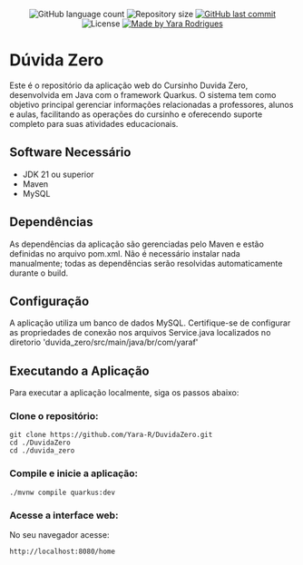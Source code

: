 <p align="center">
  <img alt="GitHub language count" src="https://img.shields.io/github/languages/count/Yara-R/DuvidaZero?color=353949">

  <img alt="Repository size" src="https://img.shields.io/github/repo-size/Yara-R/DuvidaZero">

  <a href="https://github.com/Yara-R/DuvidaZero/commits/main">
    <img alt="GitHub last commit" src="https://img.shields.io/github/last-commit/Yara-R/DuvidaZero">
  </a>

   <img alt="License" src="https://img.shields.io/badge/license-MIT-brightgreen">

  <a href="https://www.linkedin.com/in/yara-rodrigues-b14203236/">
    <img alt="Made by Yara Rodrigues" src="https://img.shields.io/badge/made_by-Yara_Rodrigues-353949">
  </a>
</p>


# Dúvida Zero

Este é o repositório da aplicação web do Cursinho Duvida Zero, desenvolvida em Java com o framework Quarkus. O sistema tem como objetivo principal gerenciar informações relacionadas a professores, alunos e aulas, facilitando as operações do cursinho e oferecendo suporte completo para suas atividades educacionais.

## Software Necessário

  - JDK 21 ou superior
  - Maven
  - MySQL



## Dependências

As dependências da aplicação são gerenciadas pelo Maven e estão definidas no arquivo pom.xml. Não é necessário instalar nada manualmente; todas as dependências serão resolvidas automaticamente durante o build.



## Configuração

A aplicação utiliza um banco de dados MySQL. Certifique-se de configurar as propriedades de conexão nos arquivos Service.java localizados no diretorio 'duvida_zero/src/main/java/br/com/yaraf'



## Executando a Aplicação

Para executar a aplicação localmente, siga os passos abaixo:



### Clone o repositório:

    git clone https://github.com/Yara-R/DuvidaZero.git
    cd ./DuvidaZero
    cd ./duvida_zero



### Compile e inicie a aplicação:

    ./mvnw compile quarkus:dev

### Acesse a interface web:


No seu navegador acesse:

    http://localhost:8080/home
